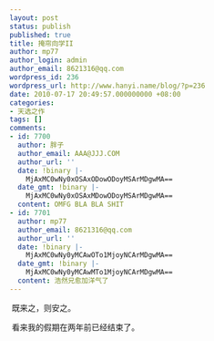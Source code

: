 ```yaml
---
layout: post
status: publish
published: true
title: 掩帘向学II
author: mp77
author_login: admin
author_email: 8621316@qq.com
wordpress_id: 236
wordpress_url: http://www.hanyi.name/blog/?p=236
date: 2010-07-17 20:49:57.000000000 +08:00
categories:
- 天选之作
tags: []
comments:
- id: 7700
  author: 胖子
  author_email: AAA@JJJ.COM
  author_url: ''
  date: !binary |-
    MjAxMC0wNy0xOSAxODowODoyMSArMDgwMA==
  date_gmt: !binary |-
    MjAxMC0wNy0xOSAxMDowODoyMSArMDgwMA==
  content: OMFG BLA BLA SHIT
- id: 7701
  author: mp77
  author_email: 8621316@qq.com
  author_url: ''
  date: !binary |-
    MjAxMC0wNy0yMCAwOTo1MjoyNCArMDgwMA==
  date_gmt: !binary |-
    MjAxMC0wNy0yMCAwMTo1MjoyNCArMDgwMA==
  content: 浩然兄愈加洋气了
---
```

 既来之，则安之。

 看来我的假期在两年前已经结束了。
